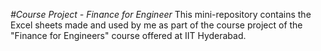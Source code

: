 _#Course Project - Finance for Engineer_
This mini-repository contains the Excel sheets made and used by me as part of the course project of the "Finance for Engineers" course offered at IIT Hyderabad.

